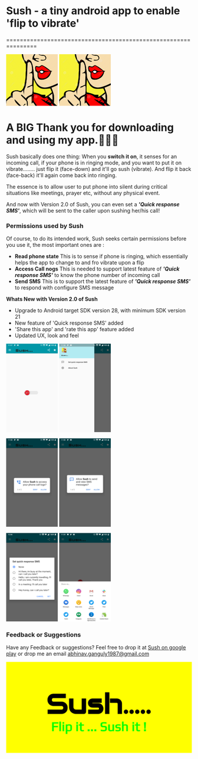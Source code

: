 # Sush - a tiny android app to enable 'flip to vibrate' 
===============================================================

<img src="https://github.com/abhinavganguly1987/flip-sush/blob/master/readmeimages/sush.png" width="140" height="140"/>
<img src="./readmeimages/sush.png" width="140" height="140"/>


# A BIG Thank you for downloading and using my app.🙇🏻‍♂️

Sush basically does one thing:
When you **switch it on**, it senses for an incoming call, if your phone is in ringing mode, and you want to put it on vibrate........
just flip it (face-down) and it'll go sush (vibrate).
And flip it back (face-back) it'll again come back into ringing.

The essence is to allow user to put phone into silent during critical situations like meetings, prayer etc, without any physical event.

And now with Version 2.0 of Sush, you can even set a _**'Quick response SMS'**_, which will be sent to the caller upon sushing her/his call!

### Permissions used by Sush
Of course, to do its intended work, Sush seeks certain permissions before you use it, the most important ones are :
- **Read phone state** This is to sense if phone is ringing, which essentially helps the app to change to and fro vibrate upon a flip
- **Access Call nogs** This is needed to support latest feature of _**'Quick response SMS'**_ to know the phone number of incoming call
- **Send SMS** This is to support the latest feature of _**'Quick response SMS'**_ to respond with configure SMS message

**Whats New with Version 2.0 of Sush** 
- Upgrade to Android target SDK version 28, with minimum SDK version 21
- New feature of 'Quick response SMS' added
- 'Share this app' and 'rate this app' feature added
- Updated UX, look and feel

<img src="https://github.com/abhinavganguly1987/flip-sush/blob/master/readmeimages/Sush_V2_1.png" width="140" height="240" alt="New UX and color scheme"/> <img src="https://github.com/abhinavganguly1987/flip-sush/blob/master/readmeimages/Sush_V2_2.png" width="140" height="240" alt="Quick response SMS feature in App drawer on left"/>

<img src="https://github.com/abhinavganguly1987/flip-sush/blob/master/readmeimages/Sush_V2_3.png" width="140" height="240" alt="Quick response SMS feature needs permission to access call logs to send SMS to incoming calling number"/> <img src="https://github.com/abhinavganguly1987/flip-sush/blob/master/readmeimages/Sush_V2_4.png" width="140" height="240" alt="Quick response SMS feature needs permission to send SMS"/>

<img src="https://github.com/abhinavganguly1987/flip-sush/blob/master/readmeimages/Sush_V2_5.png" width="140" height="240" alt="select a Quick response SMS"/> <img src="https://github.com/abhinavganguly1987/flip-sush/blob/master/readmeimages/Sush_V2_6.png" width="140" height="240" alt="Share this app, if you found it useful"/>





### Feedback or Suggestions

Have any Feedback or suggestions? Feel free to drop it at [Sush on google play](https://play.google.com/store/apps/details?id=com.toto.sush "Sush Google play link") or drop me an email <abhinav.ganguly1987@gmail.com>

![Image](https://github.com/abhinavganguly1987/flip-sush/blob/master/readmeimages/Sush-feature-graphic.png)
